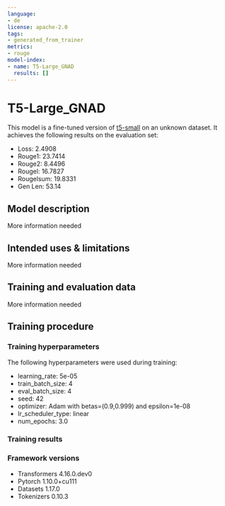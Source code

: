 ```yaml
---
language:
- de
license: apache-2.0
tags:
- generated_from_trainer
metrics:
- rouge
model-index:
- name: T5-Large_GNAD
  results: []
---
```


<!-- This model card has been generated automatically according to the information the Trainer had access to. You
should probably proofread and complete it, then remove this comment. -->

# T5-Large_GNAD

This model is a fine-tuned version of [t5-small](https://huggingface.co/t5-small) on an unknown dataset.
It achieves the following results on the evaluation set:
- Loss: 2.4908
- Rouge1: 23.7414
- Rouge2: 8.4496
- Rougel: 16.7827
- Rougelsum: 19.8331
- Gen Len: 53.14

## Model description

More information needed

## Intended uses & limitations

More information needed

## Training and evaluation data

More information needed

## Training procedure

### Training hyperparameters

The following hyperparameters were used during training:
- learning_rate: 5e-05
- train_batch_size: 4
- eval_batch_size: 4
- seed: 42
- optimizer: Adam with betas=(0.9,0.999) and epsilon=1e-08
- lr_scheduler_type: linear
- num_epochs: 3.0

### Training results



### Framework versions

- Transformers 4.16.0.dev0
- Pytorch 1.10.0+cu111
- Datasets 1.17.0
- Tokenizers 0.10.3
